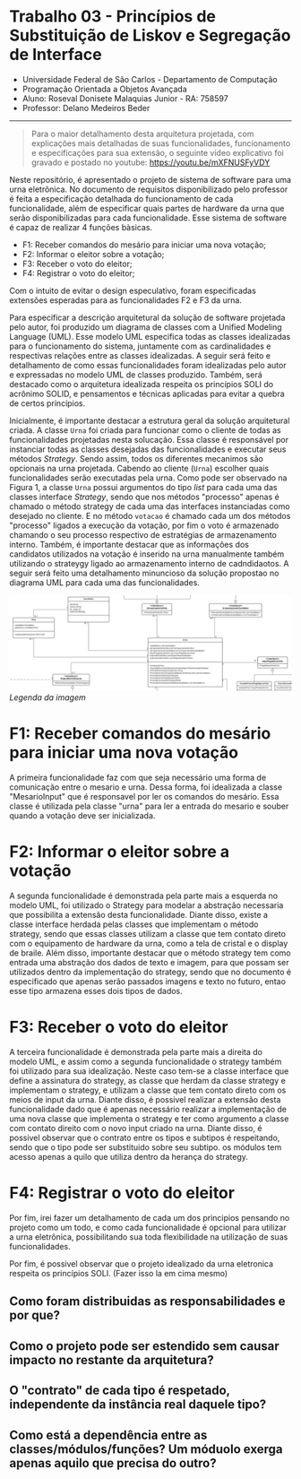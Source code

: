 # Trabalho 03 - Princípios de Substituição de Liskov e Segregação de Interface
- Universidade Federal de São Carlos - Departamento de Computação
- Programação Orientada a Objetos Avançada
- Aluno: Roseval Donisete Malaquias Junior - RA: 758597
- Professor: Delano Medeiros Beder

---

> Para o maior detalhamento desta arquitetura projetada, com explicações mais detalhadas de suas funcionalidades, funcionamento e especificações para sua extensão, o seguinte vídeo explicativo foi gravado e postado no youtube: <https://youtu.be/mXFNUSFyVDY>

Neste repositório, é apresentado o projeto de sistema de software para uma urna eletrônica. No documento de requisitos disponibilizado pelo professor é feita a especificação detalhada do funcionamento de cada funcionalidade, além de especificar quais partes de hardware da urna que serão disponibilizadas para cada funcionalidade. Esse sistema de software é capaz de realizar 4 funções bàsicas. 
- F1: Receber comandos do mesário para iniciar uma nova votação;
- F2: Informar o eleitor sobre a votação;
- F3: Receber o voto do eleitor;
- F4: Registrar o voto do eleitor;

Com o intuito de evitar o design especulativo, foram especificadas extensões esperadas para as funcionalidades F2 e F3 da urna.

Para especificar a descrição arquitetural da solução de software projetada pelo autor, foi produzido um diagrama de classes com a Unified Modeling Language (UML). Esse modelo UML especifica todas as classes idealizadas para o funcionamento do sistema, juntamente com as cardinalidades e respectivas relações entre as classes idealizadas. A seguir será feito e detalhamento de como essas funcionalidades foram idealizadas pelo autor e expressadas no modelo UML de classes produzido. Também, será destacado como o arquitetura idealizada respeita os princípios SOLI do acrônimo SOLID, e pensamentos e técnicas aplicadas para evitar a quebra de certos princípios.

Inicialmente, é importante destacar a estrutura geral da solução arquitetural criada. A classe ``Urna`` foi criada para funcionar como o cliente de todas as funcionalidades projetadas nesta solucação. Essa classe é responsável por instanciar todas as classes desejadas das funcionalidades e executar seus métodos *Strategy*. Sendo assim, todos os diferentes mecanimos são opcionais na urna projetada. Cabendo ao cliente (``Urna``) escolher quais funcionalidades serão executadas pela urna. Como pode ser observado na Figura 1, a classe ``Urna`` possui argumentos do tipo *list* para cada uma das classes interface *Strategy*, sendo que nos métodos "processo" apenas é chamado o método strategy de cada uma das interfaces instanciadas como desejado no cliente. E no método ``votacao`` é chamado cada um dos métodos "processo" ligados a execução da votação, por fim o voto é armazenado chamando o seu processo respectivo de estratégias de armazenamento interno. Também, é importante destacar que as informações dos candidatos utilizados na votação é inserido na urna manualmente também utilizando o strateygy ligado ao armazenamento interno de cadndidaotos. A seguir será feito uma detalhamento minuncioso da solução propostao no diagrama UML para cada uma das funcionalidades.

![Figura 1](https://raw.githubusercontent.com/RosevalJr/URNA-POOA-T3/main/imgsDoReadme/Fig1.png)
*Legenda da imagem*

# F1: Receber comandos do mesário para iniciar uma nova votação

A primeira funcionalidade faz com que seja necessário uma forma de comunicação entre o mesario e urna. Dessa forma, foi idealizada a classe "MesarioInput" que é responsavel por ler os comandos do mesário. Essa classe é utilizada pela classe "urna" para ler a entrada do mesario e souber quando a votação deve ser inicializada.

# F2: Informar o eleitor sobre a votação

A segunda funcionalidade é demonstrada pela parte mais a esquerda no modelo UML, foi utilizado o Strategy para modelar a abstração necessaria que possibilita a extensão desta funcionalidade. Diante disso, existe a classe interface herdada pelas classes que implementam o método strategy, sendo que essas classes utilizam a classe que tem contato direto com o equipamento de hardware da urna, como a tela de cristal e o display de braile. Além disso, importante destacar que o método strategy tem como entrada uma abstração dos dados de texto e imagem, para que possam ser utilizados dentro da implementação do strategy, sendo que no documento é especificado que apenas serão passados imagens e texto no futuro, entao esse tipo armazena esses dois tipos de dados.


# F3: Receber o voto do eleitor

A terceira funcionalidade é demonstrada pela parte mais a direita do modelo UML, e assim como a segunda funcionalidade o strategy também foi utilizado para sua idealização. Neste caso tem-se a classe interface que define a assinatura do strategy, as classe que herdam da classe strategy e implementam o strategy, e utilizam a classe que tem contato direto com os meios de input da urna. Diante disso, é possivel realizar a extensão desta funcionalidade dado que é apenas necessário realizar a implementação de uma nova classe que implementa o strategy e ter como argumento a classe com contato direito com o novo input criado na urna. Diante disso, é possivel observar que o contrato entre os tipos e subtipos é respeitando, sendo que o tipo pode ser substituido sobre seu subtipo. os módulos tem acesso apenas a quilo que utiliza dentro da herança do strategy.

# F4: Registrar o voto do eleitor



Por fim, irei fazer um detalhamento de cada um dos principios pensando no projeto como um todo, e como cada funcionalidade é opcional para utilizar a urna eletrônica, possibilitando sua toda flexibilidade na utilização de suas funcionalidades.

Por fim, é possivel observar que o projeto idealizado da urna eletronica respeita os princípios SOLI. (Fazer isso la em cima mesmo)


## Como foram distribuidas as responsabilidades e por que?
## Como o projeto pode ser estendido sem causar impacto no restante da arquitetura?
## O "contrato" de cada tipo é respetado, independente da instância real daquele tipo?
## Como está a dependência entre as classes/módulos/funções? Um móduolo exerga apenas aquilo que precisa do outro?
